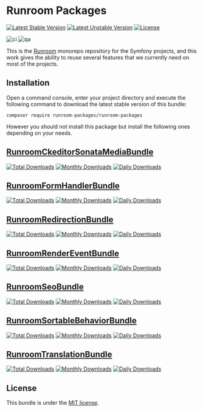 Runroom Packages
================

[![Latest Stable Version](https://poser.pugx.org/runroom-packages/runroom-packages/v/stable)](https://packagist.org/packages/runroom-packages/runroom-packages)
[![Latest Unstable Version](https://poser.pugx.org/runroom-packages/runroom-packages/v/unstable)](https://packagist.org/packages/runroom-packages/runroom-packages)
[![License](https://poser.pugx.org/runroom-packages/runroom-packages/license)](https://packagist.org/packages/runroom-packages/runroom-packages)

![ci](https://github.com/Runroom/runroom-packages/workflows/ci/badge.svg)
![qa](https://github.com/Runroom/runroom-packages/workflows/qa/badge.svg)

This is the [Runroom](https://www.runroom.com/) monorepo repository for the Symfony projects, and this work gives the ability to reuse several features that we currently need on most of the projects.

## Installation

Open a command console, enter your project directory and execute the following command to download the latest stable version of this bundle:

```
composer require runroom-packages/runroom-packages
```

However you should not install this package but install the following ones depending on your needs.

## [RunroomCkeditorSonataMediaBundle](https://github.com/Runroom/RunroomCkeditorSonataMediaBundle)

[![Total Downloads](https://poser.pugx.org/runroom-packages/ckeditor-sonata-media-bundle/downloads)](https://packagist.org/packages/runroom-packages/ckeditor-sonata-media-bundle)
[![Monthly Downloads](https://poser.pugx.org/runroom-packages/ckeditor-sonata-media-bundle/d/monthly)](https://packagist.org/packages/runroom-packages/ckeditor-sonata-media-bundle)
[![Daily Downloads](https://poser.pugx.org/runroom-packages/ckeditor-sonata-media-bundle/d/daily)](https://packagist.org/packages/runroom-packages/ckeditor-sonata-media-bundle)

## [RunroomFormHandlerBundle](https://github.com/Runroom/RunroomFormHandlerBundle)

[![Total Downloads](https://poser.pugx.org/runroom-packages/form-handler-bundle/downloads)](https://packagist.org/packages/runroom-packages/form-handler-bundle)
[![Monthly Downloads](https://poser.pugx.org/runroom-packages/form-handler-bundle/d/monthly)](https://packagist.org/packages/runroom-packages/form-handler-bundle)
[![Daily Downloads](https://poser.pugx.org/runroom-packages/form-handler-bundle/d/daily)](https://packagist.org/packages/runroom-packages/form-handler-bundle)

## [RunroomRedirectionBundle](https://github.com/Runroom/RunroomRedirectionBundle)

[![Total Downloads](https://poser.pugx.org/runroom-packages/redirection-bundle/downloads)](https://packagist.org/packages/runroom-packages/redirection-bundle)
[![Monthly Downloads](https://poser.pugx.org/runroom-packages/redirection-bundle/d/monthly)](https://packagist.org/packages/runroom-packages/redirection-bundle)
[![Daily Downloads](https://poser.pugx.org/runroom-packages/redirection-bundle/d/daily)](https://packagist.org/packages/runroom-packages/redirection-bundle)

## [RunroomRenderEventBundle](https://github.com/Runroom/RunroomRenderEventBundle)

[![Total Downloads](https://poser.pugx.org/runroom-packages/render-event-bundle/downloads)](https://packagist.org/packages/runroom-packages/render-event-bundle)
[![Monthly Downloads](https://poser.pugx.org/runroom-packages/render-event-bundle/d/monthly)](https://packagist.org/packages/runroom-packages/render-event-bundle)
[![Daily Downloads](https://poser.pugx.org/runroom-packages/render-event-bundle/d/daily)](https://packagist.org/packages/runroom-packages/render-event-bundle)

## [RunroomSeoBundle](https://github.com/Runroom/RunroomSeoBundle)

[![Total Downloads](https://poser.pugx.org/runroom-packages/seo-bundle/downloads)](https://packagist.org/packages/runroom-packages/seo-bundle)
[![Monthly Downloads](https://poser.pugx.org/runroom-packages/seo-bundle/d/monthly)](https://packagist.org/packages/runroom-packages/seo-bundle)
[![Daily Downloads](https://poser.pugx.org/runroom-packages/seo-bundle/d/daily)](https://packagist.org/packages/runroom-packages/seo-bundle)

## [RunroomSortableBehaviorBundle](https://github.com/Runroom/RunroomSortableBehaviorBundle)

[![Total Downloads](https://poser.pugx.org/runroom-packages/sortable-behavior-bundle/downloads)](https://packagist.org/packages/runroom-packages/sortable-behavior-bundle)
[![Monthly Downloads](https://poser.pugx.org/runroom-packages/sortable-behavior-bundle/d/monthly)](https://packagist.org/packages/runroom-packages/sortable-behavior-bundle)
[![Daily Downloads](https://poser.pugx.org/runroom-packages/sortable-behavior-bundle/d/daily)](https://packagist.org/packages/runroom-packages/sortable-behavior-bundle)

## [RunroomTranslationBundle](https://github.com/Runroom/RunroomTranslationBundle)

[![Total Downloads](https://poser.pugx.org/runroom-packages/translation-bundle/downloads)](https://packagist.org/packages/runroom-packages/translation-bundle)
[![Monthly Downloads](https://poser.pugx.org/runroom-packages/translation-bundle/d/monthly)](https://packagist.org/packages/runroom-packages/translation-bundle)
[![Daily Downloads](https://poser.pugx.org/runroom-packages/translation-bundle/d/daily)](https://packagist.org/packages/runroom-packages/translation-bundle)

## License

This bundle is under the [MIT license](LICENSE).
